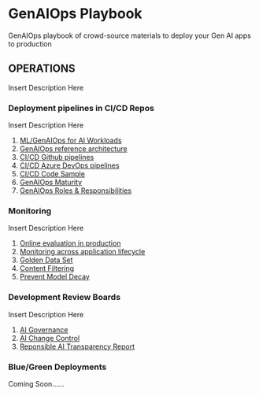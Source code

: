 # GenAIOps Playbook
GenAIOps playbook of crowd-source materials to deploy your Gen AI apps to production

## OPERATIONS
Insert Description Here

### Deployment pipelines in CI/CD Repos
Insert Description Here
1. [ML/GenAIOps for AI Workloads](https://learn.microsoft.com/en-us/azure/well-architected/ai/mlops-genaiops#dataops)
1. [GenAIOps reference architecture](https://github.com/Azure/GenAIOps/blob/main/media/reference_architecture.png)
1. [CI/CD Github pipelines](https://learn.microsoft.com/en-us/azure/machine-learning/prompt-flow/how-to-end-to-end-llmops-with-prompt-flow?view=azureml-api-2&viewFallbackFrom=azureml-api-2%3Fwt.mc_id%3Dacademic-105485-koreyst)
1. [CI/CD Azure DevOps pipelines](https://learn.microsoft.com/en-us/azure/machine-learning/prompt-flow/how-to-end-to-end-azure-devops-with-prompt-flow?view=azureml-api-2)
1. [CI/CD Code Sample](https://microsoft.github.io/llmops-workshop/labs/lesson_05/lab05.html)
1. [GenAIOps Maturity](https://learn.microsoft.com/en-us/azure/machine-learning/prompt-flow/concept-llmops-maturity?view=azureml-api-2)
1. [GenAIOps Roles & Responsibilities](https://github.com/Azure/GenAIOps/blob/main/documentation/project_roles.md)

### Monitoring
Insert Description Here
1. [Online evaluation in production](https://learn.microsoft.com/en-us/azure/ai-studio/how-to/online-evaluation)
1. [Monitoring across application lifecycle](https://learn.microsoft.com/en-us/microsoft-cloud/dev/copilot/isv/Observability-for-AI)
1. [Golden Data Set](https://github.com/microsoft/promptflow-resource-hub/blob/main/sample_gallery/golden_dataset/copilot-golden-dataset-creation-guidance.md)
1. [Content Filtering](https://learn.microsoft.com/en-us/azure/ai-studio/concepts/content-filtering)
1. [Prevent Model Decay](https://learn.microsoft.com/en-us/azure/well-architected/ai/test#prevent-model-decay)


### Development Review Boards
Insert Description Here
1. [AI Governance](https://learn.microsoft.com/en-us/azure/cloud-adoption-framework/scenarios/ai/govern)
1. [AI Change Control](https://learn.microsoft.com/en-us/azure/cloud-adoption-framework/scenarios/ai/manage)
1. [Reponsible AI Transparency Report](https://cdn-dynmedia-1.microsoft.com/is/content/microsoftcorp/microsoft/final/en-us/microsoft-brand/documents/responsible-aI-transparency-report-2024.pdf)

### Blue/Green Deployments
Coming Soon......